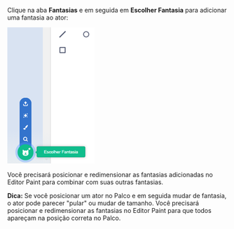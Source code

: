 Clique na aba **Fantasias** e em seguida em **Escolher Fantasia** para adicionar uma fantasia ao ator:

![O ícone "Escolher Fantasia" em destaque.](images/choose-a-costume.png)

Você precisará posicionar e redimensionar as fantasias adicionadas no Editor Paint para combinar com suas outras fantasias.

**Dica:** Se você posicionar um ator no Palco e em seguida mudar de fantasia, o ator pode parecer "pular" ou mudar de tamanho. Você precisará posicionar e redimensionar as fantasias no Editor Paint para que todos apareçam na posição correta no Palco.

